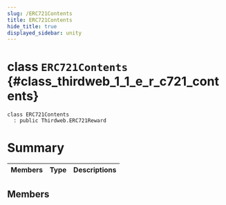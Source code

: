 ```yaml
---
slug: /ERC721Contents
title: ERC721Contents
hide_title: true
displayed_sidebar: unity
---
```


# class `ERC721Contents` {#class_thirdweb_1_1_e_r_c721_contents}

```
class ERC721Contents
  : public Thirdweb.ERC721Reward
```

# Summary

| Members | Type | Descriptions |
| ------- | ---- | ------------ |

## Members
